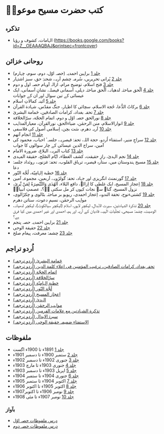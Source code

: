 # کتب حضرت مسیح موعودؑ

## تذکرہ

* الہامات، کشوف و رؤیا (<https://books.google.com/books?id=Z__OEAAAQBAJ&printsec=frontcover>)

## روحانی خزائن

* [جلد 1](https://books.google.com/books?id=gfwQEAAAQBAJ&printsec=frontcover) براہین احمدیہ (حصہ اوّل، دوم، سوم، چہارم)
* [جلد 2](https://books.google.com/books?id=sfwQEAAAQBAJ&printsec=frontcover) پُرانی تحریریں، سُرمہ چشم آریہ، شحنۂِ حق، سبز اشتہار
* [جلد 3](https://books.google.com/books?id=tfwQEAAAQBAJ&printsec=frontcover) فتح اسلام، توضیح مرام، ازالہ اَوہام حصہ اول و دوم
* [جلد 4](https://books.google.com/books?id=D_0QEAAAQBAJ&printsec=frontcover) اَلْحق مباحثہ لدھیانہ، اَلْحق مباحثہ دہلی، آسمانی فیصلہ، نشانِ آسمانی، ایک عیسائی کے تین سوال اور ان کے جوابات
* [جلد 5](https://books.google.com/books?id=Gf0QEAAAQBAJ&printsec=frontcover) آئینہ کمالاتِ اسلام
* [جلد 6](https://books.google.com/books?id=G_0QEAAAQBAJ&printsec=frontcover) برکاتُ الدُّعا، حُجة الاسلام، سچائی کا اظہار، جنگ مقدّس، شہادة القرآن
* [جلد 7](https://books.google.com/books?id=K_0QEAAAQBAJ&printsec=frontcover) تحفہ بغداد، کرامات الصادقین، حَمامة البشریٰ
* [جلد 8](https://books.google.com/books?id=cf0QEAAAQBAJ&printsec=frontcover) نورالحق حصہ اوّل و دوم، اتمام الحجّة، سرّالخلافة
* [جلد 9](https://books.google.com/books?id=c_0QEAAAQBAJ&printsec=frontcover) انوارالاسلام، منن الرحمٰن، ضیاءالحق، نورالقرآن، معیارالمذاہب
* [جلد 10](https://books.google.com/books?id=d_0QEAAAQBAJ&printsec=frontcover) آریہ دھرم، سَت بچن، اِسلامی اُصول کی فلاسفی
* [جلد 11](https://books.google.com/books?id=ef0QEAAAQBAJ&printsec=frontcover) انجام آتھم
* [جلد 12](https://books.google.com/books?id=f_0QEAAAQBAJ&printsec=frontcover) سراجِ منیر، استفتاء اُردو، حجة اللہ، تحفۂ قیصریہ، جلسہٴ احباب، محمود کی آمین، سراج الدین عیسائی کے چار سوالوں کا جواب
* [جلد 13](https://books.google.com/books?id=6f0QEAAAQBAJ&printsec=frontcover) کتاب البریہ، البلاغ، ضرورة الامام
* [جلد 14](https://books.google.com/books?id=sf0QEAAAQBAJ&printsec=frontcover) نجم الہدیٰ، رازِ حقیقت، کشف الغطاء، ایّام الصّلح، حقیقة المہدی
* [جلد 15](https://books.google.com/books?id=tf0QEAAAQBAJ&printsec=frontcover) مسیح ہندوستان میں، ستارہ قیصرہ، تریاق القلوب، تحفۂ غزنویہ، روئداد جلسۂ دعا
* [جلد 16](https://books.google.com/books?id=vf0QEAAAQBAJ&printsec=frontcover) خطبة اِلہامِیّة، لُجَّة النّور
* [جلد 17](https://books.google.com/books?id=xf0QEAAAQBAJ&printsec=frontcover) گورنمنٹ انگریزی اور جہاد، تحفۂ گولڑویہ، اَربعین، مجموعہ آمین
* [جلد 18](https://books.google.com/books?id=yf0QEAAAQBAJ&printsec=frontcover) اِعجاز المسیح، ایک غلطی کا اِزالہ، دافع البَلاء، اَلھُدٰی وَالتَّبْصِرَةُ لِمَنْ یَّریٰ، نزول المسیح، گناہ سے نجات کیوں کر مل سکتی ہے؟، عصمتِ انبیاءؑ
* [جلد 19](https://books.google.com/books?id=kgAREAAAQBAJ&printsec=frontcover) کشتیءنوح، تحفة الندوہ، اِعجاز احمدی، ریویو بر مباحثہ بٹالوی و چکڑالوی، مواہب الرحمٰن، نسیمِ دعوت، سناتن دھرم
* [جلد 20](https://books.google.com/books?id=mAAREAAAQBAJ&printsec=frontcover) تذکرة الشہادتین، سیرت الاَبدال، لیکچر لاہور، اسلام (لیکچر سیالکوٹ)، لیکچر لدھیانہ، الوصیت، چشمۂ مسیحی، تجلّیاتِ الٰہیہ، قادیان کے آریہ اور ہم، احمدی اور غیر احمدی میں کیا فرق ہے؟
* [جلد 21](https://books.google.com/books?id=mgAREAAAQBAJ&printsec=frontcover) براہین احمدیہ حصہ پنجم
* [جلد 22](https://books.google.com/books?id=qAAREAAAQBAJ&printsec=frontcover) حقیقة الوحی
* [جلد 23](https://books.google.com/books?id=qgAREAAAQBAJ&printsec=frontcover) چشمۂ معرفت، پیغام صلح

## اُردو تراجم

* [حَمامة البشریٰ (اُردو ترجمہ)](https://books.google.com/books?id=tAAREAAAQBAJ&printsec=frontcover)
* [تحفہ بغداد، کرامات الصادقین، ترغیب المؤمنین فی اعلاء کلمة الدین (اُردو ترجمہ)](https://books.google.com/books?id=NAEREAAAQBAJ&printsec=frontcover)
* [اتمام الحجّة (اُردو ترجمہ)](https://books.google.com/books?id=NgEREAAAQBAJ&printsec=frontcover)
* [سرّالخلافة (اُردو ترجمہ)](https://books.google.com/books?id=OAEREAAAQBAJ&printsec=frontcover)
* [خطبة اِلہامِیّة (اُردو ترجمہ)](https://books.google.com/books?id=OgEREAAAQBAJ&printsec=frontcover)
* [لُجَّة النّور (اُردو ترجمہ)](https://books.google.com/books?id=QAEREAAAQBAJ&printsec=frontcover)
* [اِعجاز المسیح (اُردو ترجمہ)](https://books.google.com/books?id=SAEREAAAQBAJ&printsec=frontcover)
* [الہدیٰ (اُردو ترجمہ)](https://books.google.com/books?id=SgEREAAAQBAJ&printsec=frontcover)
* [مواہب الرحمٰن (اُردو ترجمہ)](https://books.google.com/books?id=TAEREAAAQBAJ&printsec=frontcover)
* [(اُردو ترجمہ) تذکرة الشہادتین مع علامات القرمین](https://books.google.com/books?id=TgEREAAAQBAJ&printsec=frontcover)
* [سیرۃ الابدال (اُردو ترجمہ)](https://books.google.com/books?id=UAEREAAAQBAJ&printsec=frontcover)
* [الاستفتاء ضمیمہ حقیقة الوحی (اُردو ترجمہ)](https://books.google.com/books?id=UgEREAAAQBAJ&printsec=frontcover)

## ملفوظات

* [جلد 1](http://books.google.com/books/about?id=SHm2EAAAQBAJ) 1891ء تا 1900ء اگست
* [جلد  2](http://books.google.com/books/about?id=THm2EAAAQBAJ) ستمبر 1900ء تا دسمبر 1901ء
* [جلد 3](http://books.google.com/books/about?id=Znu2EAAAQBAJ) جنوری 1902ء تا دسمبر 1902ء
* [جلد 4](http://books.google.com/books/about?id=oHu2EAAAQBAJ) جنوری 1903ء تا مارچ 1903ء
* [جلد  5](http://books.google.com/books/about?id=snu2EAAAQBAJ) اپریل 1903ء تا دسمبر 1903ء
* [جلد 6](http://books.google.com/books/about?id=unu2EAAAQBAJ) جنوری 1904ء تا ستمبر 1904ء
* [جلد 7](http://books.google.com/books/about?id=wHu2EAAAQBAJ) اکتوبر 1904ء تا ستمبر 1905ء
* [جلد 8](http://books.google.com/books/about?id=0nu2EAAAQBAJ) اکتوبر 1905ء تا اکتوبر 1906ء
* [جلد 9](http://books.google.com/books/about?id=4nu2EAAAQBAJ) نومبر 1906ء تا اکتوبر1907ء
* [جلد 10](http://books.google.com/books/about?id=8Hu2EAAAQBAJ) نومبر 1907ء تا مئی 1908ء

### بآواز

* [درس ملفوظات حصہ اوّل](https://soundcloud.com/alislam/urdu-dars-malfoozat-1-dost-muhammad-shahid)
* [درس ملفوظات حصہ دوم](https://soundcloud.com/alislam/urdu-dars-malfoozat-501-dost-muhammad-shahid)
